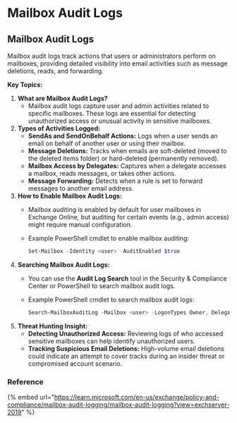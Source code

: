 # Mailbox Audit Logs

## **Mailbox Audit Logs**

Mailbox audit logs track actions that users or administrators perform on mailboxes, providing detailed visibility into email activities such as message deletions, reads, and forwarding.

**Key Topics:**

1. **What are Mailbox Audit Logs?**
   * Mailbox audit logs capture user and admin activities related to specific mailboxes. These logs are essential for detecting unauthorized access or unusual activity in sensitive mailboxes.
2. **Types of Activities Logged:**
   * **SendAs and SendOnBehalf Actions:** Logs when a user sends an email on behalf of another user or using their mailbox.
   * **Message Deletions:** Tracks when emails are soft-deleted (moved to the deleted items folder) or hard-deleted (permanently removed).
   * **Mailbox Access by Delegates:** Captures when a delegate accesses a mailbox, reads messages, or takes other actions.
   * **Message Forwarding:** Detects when a rule is set to forward messages to another email address.
3. **How to Enable Mailbox Audit Logs:**
   * Mailbox auditing is enabled by default for user mailboxes in Exchange Online, but auditing for certain events (e.g., admin access) might require manual configuration.
   *   Example PowerShell cmdlet to enable mailbox auditing:

       ```powershell
       Set-Mailbox -Identity <user> -AuditEnabled $true
       ```
4. **Searching Mailbox Audit Logs:**
   * You can use the **Audit Log Search** tool in the Security & Compliance Center or PowerShell to search mailbox audit logs.
   *   Example PowerShell cmdlet to search mailbox audit logs:

       ```powershell
       Search-MailboxAuditLog -Mailbox <user> -LogonTypes Owner, Delegate, Admin
       ```
5. **Threat Hunting Insight:**
   * **Detecting Unauthorized Access:** Reviewing logs of who accessed sensitive mailboxes can help identify unauthorized users.
   * **Tracking Suspicious Email Deletions:** High-volume email deletions could indicate an attempt to cover tracks during an insider threat or compromised account scenario.

### Reference

{% embed url="https://learn.microsoft.com/en-us/exchange/policy-and-compliance/mailbox-audit-logging/mailbox-audit-logging?view=exchserver-2019" %}
